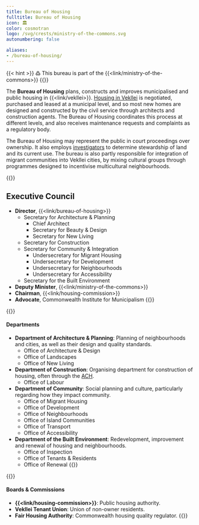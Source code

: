 ```yaml
---
title: Bureau of Housing
fulltitle: Bureau of Housing
icon: 🏛️
color: cosmotran
logo: /svg/crests/ministry-of-the-commons.svg
autonumbering: false

aliases:
- /bureau-of-housing/
---
```

{{< hint >}}
߷ This bureau is part of the {{<link/ministry-of-the-commons>}}
{{</hint>}}

The <span class="fi fi-min-commons fis"></span> **Bureau of Housing** plans, constructs and improves municipalised and public housing in {{<link/vekllei>}}. [Housing in Vekllei](/housing/) is negotiated, purchased and leased at a municipal level, and so most new homes are designed and constructed by the civil service through architects and construction agents. The Bureau of Housing coordinates this process at different levels, and also receives maintenance requests and complaints as a regulatory body.

The Bureau of Housing may represent the public in court proceedings over ownership. It also employs [investigators](/stories/inspectors/) to determine stewardship of land and its current use. The bureau is also partly responsible for integration of migrant communities into Vekllei cities, by mixing cultural groups through programmes designed to incentivise multicultural neighbourhoods.

{{<hint panel>}}
## Executive Council

* **Director**, {{<link/bureau-of-housing>}}
	* Secretary for Architecture & Planning
		* Chief Architect
		* Secretary for Beauty & Design
		* Secretary for New Living
	* Secretary for Construction
	* Secretary for Community & Integration
		* Undersecretary for Migrant Housing
		* Undersecretary for Development
		* Undersecretary for Neighbourhoods
		* Undersecretary for Accessibility
	* Secretary for the Built Environment
* **Deputy Minister**, {{<link/ministry-of-the-commons>}}
* **Chairman**, {{<link/housing-commission>}}
* **Advocate**, Commonwealth Institute for Municipalism
{{</hint>}}

{{<hint panel>}}
#### Departments
* **Department of Architecture & Planning**: Planning of neighbourhoods and cities, as well as their design and quality standards.
	* Office of Architecture & Design
	* Office of Landscapes
	* Office of New Living
* **Department of Construction**: Organising department for construction of housing, often through the [ACH](/ach/).
	* Office of Labour
* **Department of Community**: Social planning and culture, particularly regarding how they impact community.
	* Office of Migrant Housing
	* Office of Development
	* Office of Neighbourhoods
	* Office of Island Communities
	* Office of Transport
	* Office of Accessibility
* **Department of the Built Environment**: Redevelopment, improvement and renewal of housing and neighbourhoods.
	* Office of Inspection
	* Office of Tenants & Residents
	* Office of Renewal
{{</hint>}}

{{<hint panel>}}
#### Boards & Commissions

* **{{<link/housing-commission>}}**: Public housing authority.
* **Vekllei Tenant Union**: Union of non-owner residents.
* **Fair Housing Authority**: Commonwealth housing quality regulator.
{{</hint>}}